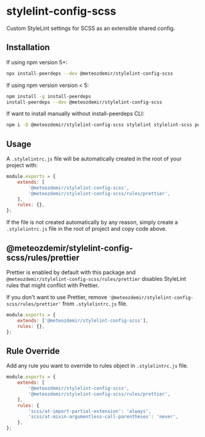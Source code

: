 # stylelint-config-scss

Custom StyleLint settings for SCSS as an extensible shared config.

## Installation

If using npm version 5+:

```bash
npx install-peerdeps --dev @meteozdemir/stylelint-config-scss
```

If using npm version version < 5:

```bash
npm install -g install-peerdeps
install-peerdeps --dev @meteozdemir/stylelint-config-scss
```

If want to install manually without install-peerdeps CLI:

```bash
npm i -D @meteozdemir/stylelint-config-scss stylelint stylelint-scss postcss postcss-scss stylelint-high-performance-animation stylelint-order stylelint-prettier
```

## Usage

A `.stylelintrc.js` file will be automatically created in the root of your project with:

```javascript
module.exports = {
    extends: [
        '@meteozdemir/stylelint-config-scss',
        '@meteozdemir/stylelint-config-scss/rules/prettier',
    ],
    rules: {},
};
```

If the file is not created automatically by any reason, simply create a `.stylelintrc.js` file in the root of project and copy code above.

## @meteozdemir/stylelint-config-scss/rules/prettier

Prettier is enabled by default with this package and `@meteozdemir/stylelint-config-scss/rules/prettier` disables StyleLint rules that might conflict with Prettier.

If you don't want to use Prettier, remove `'@meteozdemir/stylelint-config-scss/rules/prettier'` from `.stylelintrc.js` file.

```javascript
module.exports = {
    extends: ['@meteozdemir/stylelint-config-scss'],
    rules: {},
};
```

## Rule Override

Add any rule you want to override to rules object in `.stylelintrc.js` file.

```javascript
module.exports = {
    extends: [
        '@meteozdemir/stylelint-config-scss',
        '@meteozdemir/stylelint-config-scss/rules/prettier',
    ],
    rules: {
        'scss/at-import-partial-extension': 'always',
        'scss/at-mixin-argumentless-call-parentheses': 'never',
    },
};
```
